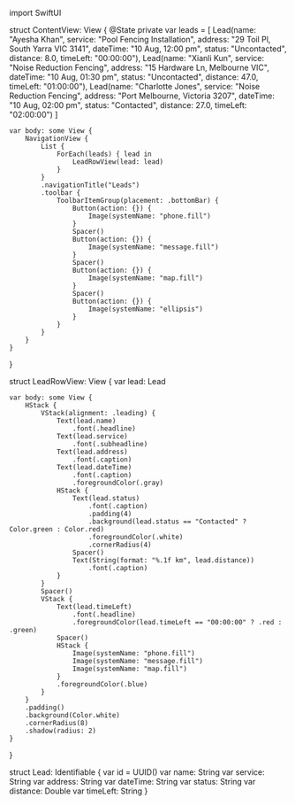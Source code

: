 import SwiftUI

struct ContentView: View {
    @State private var leads = [
        Lead(name: "Ayesha Khan", service: "Pool Fencing Installation", address: "29 Toil Pl, South Yarra VIC 3141", dateTime: "10 Aug, 12:00 pm", status: "Uncontacted", distance: 8.0, timeLeft: "00:00:00"),
        Lead(name: "Xianli Kun", service: "Noise Reduction Fencing", address: "15 Hardware Ln, Melbourne VIC", dateTime: "10 Aug, 01:30 pm", status: "Uncontacted", distance: 47.0, timeLeft: "01:00:00"),
        Lead(name: "Charlotte Jones", service: "Noise Reduction Fencing", address: "Port Melbourne, Victoria 3207", dateTime: "10 Aug, 02:00 pm", status: "Contacted", distance: 27.0, timeLeft: "02:00:00")
    ]

    var body: some View {
        NavigationView {
            List {
                ForEach(leads) { lead in
                    LeadRowView(lead: lead)
                }
            }
            .navigationTitle("Leads")
            .toolbar {
                ToolbarItemGroup(placement: .bottomBar) {
                    Button(action: {}) {
                        Image(systemName: "phone.fill")
                    }
                    Spacer()
                    Button(action: {}) {
                        Image(systemName: "message.fill")
                    }
                    Spacer()
                    Button(action: {}) {
                        Image(systemName: "map.fill")
                    }
                    Spacer()
                    Button(action: {}) {
                        Image(systemName: "ellipsis")
                    }
                }
            }
        }
    }
}

struct LeadRowView: View {
    var lead: Lead

    var body: some View {
        HStack {
            VStack(alignment: .leading) {
                Text(lead.name)
                    .font(.headline)
                Text(lead.service)
                    .font(.subheadline)
                Text(lead.address)
                    .font(.caption)
                Text(lead.dateTime)
                    .font(.caption)
                    .foregroundColor(.gray)
                HStack {
                    Text(lead.status)
                        .font(.caption)
                        .padding(4)
                        .background(lead.status == "Contacted" ? Color.green : Color.red)
                        .foregroundColor(.white)
                        .cornerRadius(4)
                    Spacer()
                    Text(String(format: "%.1f km", lead.distance))
                        .font(.caption)
                }
            }
            Spacer()
            VStack {
                Text(lead.timeLeft)
                    .font(.headline)
                    .foregroundColor(lead.timeLeft == "00:00:00" ? .red : .green)
                Spacer()
                HStack {
                    Image(systemName: "phone.fill")
                    Image(systemName: "message.fill")
                    Image(systemName: "map.fill")
                }
                .foregroundColor(.blue)
            }
        }
        .padding()
        .background(Color.white)
        .cornerRadius(8)
        .shadow(radius: 2)
    }
}

struct Lead: Identifiable {
    var id = UUID()
    var name: String
    var service: String
    var address: String
    var dateTime: String
    var status: String
    var distance: Double
    var timeLeft: String
}
